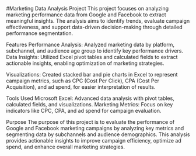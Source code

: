 #Marketing Data Analysis Project
This project focuses on analyzing marketing performance data from Google and Facebook to extract meaningful insights.
The analysis aims to identify trends, evaluate campaign effectiveness, and support data-driven decision-making
through detailed performance segmentation.

Features
Performance Analysis: Analyzed marketing data by platform, subchannel, and audience age group to identify key performance drivers.
Data Insights: Utilized Excel pivot tables and calculated fields to extract actionable insights,
enabling optimization of marketing strategies.

Visualizations: Created stacked bar and pie charts in Excel to represent campaign metrics,
such as CPC (Cost Per Click), CPA (Cost Per Acquisition), and ad spend, for easier interpretation of results.

Tools Used
Microsoft Excel: Advanced data analysis with pivot tables, calculated fields, and visualizations.
Marketing Metrics: Focus on key indicators like CPC, CPA, and ad spend for campaign evaluation.

Purpose
The purpose of this project is to evaluate the performance of Google and Facebook marketing campaigns by
analyzing key metrics and segmenting data by subchannels and audience demographics.
This analysis provides actionable insights to improve campaign efficiency,
optimize ad spend, and enhance overall marketing strategies.
